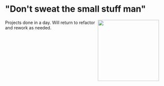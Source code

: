 # "Don't sweat the small stuff man"

<img src="https://pbs.twimg.com/media/EAmr-PAWsAEoiWR.jpg" align="right" height="200"/>

Projects done in a day. Will return to refactor and rework as needed.  
